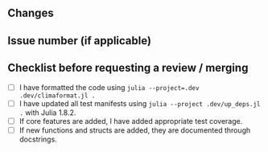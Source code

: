 ## Changes

## Issue number (if applicable)

## Checklist before requesting a review / merging
- [ ] I have formatted the code using `julia --project=.dev .dev/climaformat.jl .`
- [ ] I have updated all test manifests using `julia --project .dev/up_deps.jl .` with Julia 1.8.2.
- [ ] If core features are added, I have added appropriate test coverage.
- [ ] If new functions and structs are added, they are documented through docstrings.